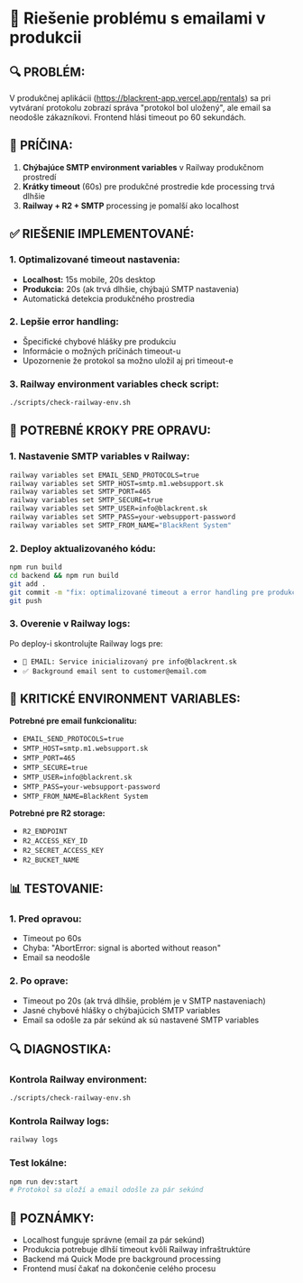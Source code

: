 # 📧 Riešenie problému s emailami v produkcii

## 🔍 **PROBLÉM:**
V produkčnej aplikácii (https://blackrent-app.vercel.app/rentals) sa pri vytváraní protokolu zobrazí správa "protokol bol uložený", ale email sa neodošle zákazníkovi. Frontend hlási timeout po 60 sekundách.

## 🎯 **PRÍČINA:**
1. **Chýbajúce SMTP environment variables** v Railway produkčnom prostredí
2. **Krátky timeout** (60s) pre produkčné prostredie kde processing trvá dlhšie
3. **Railway + R2 + SMTP** processing je pomalší ako localhost

## ✅ **RIEŠENIE IMPLEMENTOVANÉ:**

### 1. **Optimalizované timeout nastavenia:**
- **Localhost:** 15s mobile, 20s desktop  
- **Produkcia:** 20s (ak trvá dlhšie, chýbajú SMTP nastavenia)
- Automatická detekcia produkčného prostredia

### 2. **Lepšie error handling:**
- Špecifické chybové hlášky pre produkciu
- Informácie o možných príčinách timeout-u
- Upozornenie že protokol sa možno uložil aj pri timeout-e

### 3. **Railway environment variables check script:**
```bash
./scripts/check-railway-env.sh
```

## 🔧 **POTREBNÉ KROKY PRE OPRAVU:**

### 1. **Nastavenie SMTP variables v Railway:**
```bash
railway variables set EMAIL_SEND_PROTOCOLS=true
railway variables set SMTP_HOST=smtp.m1.websupport.sk
railway variables set SMTP_PORT=465
railway variables set SMTP_SECURE=true
railway variables set SMTP_USER=info@blackrent.sk
railway variables set SMTP_PASS=your-websupport-password
railway variables set SMTP_FROM_NAME="BlackRent System"
```

### 2. **Deploy aktualizovaného kódu:**
```bash
npm run build
cd backend && npm run build
git add .
git commit -m "fix: optimalizované timeout a error handling pre produkčné emaily"
git push
```

### 3. **Overenie v Railway logs:**
Po deploy-i skontrolujte Railway logs pre:
- `📧 EMAIL: Service inicializovaný pre info@blackrent.sk`
- `✅ Background email sent to customer@email.com`

## 🚨 **KRITICKÉ ENVIRONMENT VARIABLES:**

**Potrebné pre email funkcionalitu:**
- `EMAIL_SEND_PROTOCOLS=true`
- `SMTP_HOST=smtp.m1.websupport.sk`
- `SMTP_PORT=465`
- `SMTP_SECURE=true`
- `SMTP_USER=info@blackrent.sk`
- `SMTP_PASS=your-websupport-password`
- `SMTP_FROM_NAME=BlackRent System`

**Potrebné pre R2 storage:**
- `R2_ENDPOINT`
- `R2_ACCESS_KEY_ID`
- `R2_SECRET_ACCESS_KEY`
- `R2_BUCKET_NAME`

## 📊 **TESTOVANIE:**

### 1. **Pred opravou:**
- Timeout po 60s
- Chyba: "AbortError: signal is aborted without reason"
- Email sa neodošle

### 2. **Po oprave:**
- Timeout po 20s (ak trvá dlhšie, problém je v SMTP nastaveniach)
- Jasné chybové hlášky o chýbajúcich SMTP variables
- Email sa odošle za pár sekúnd ak sú nastavené SMTP variables

## 🔍 **DIAGNOSTIKA:**

### Kontrola Railway environment:
```bash
./scripts/check-railway-env.sh
```

### Kontrola Railway logs:
```bash
railway logs
```

### Test lokálne:
```bash
npm run dev:start
# Protokol sa uloží a email odošle za pár sekúnd
```

## 📝 **POZNÁMKY:**
- Localhost funguje správne (email za pár sekúnd)
- Produkcia potrebuje dlhší timeout kvôli Railway infraštruktúre
- Backend má Quick Mode pre background processing
- Frontend musí čakať na dokončenie celého procesu
